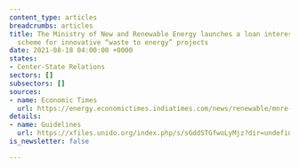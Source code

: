 ```yaml
---
content_type: articles
breadcrumbs: articles
title: The Ministry of New and Renewable Energy launches a loan interest subvention
  scheme for innovative “waste to energy” projects
date: 2021-08-18 04:00:00 +0000
states:
- Center-State Relations
sectors: []
subsectors: []
sources:
- name: Economic Times
  url: https://energy.economictimes.indiatimes.com/news/renewable/mnre-launches-interest-subvention-scheme-for-waste-to-energy-biomethanation-projects/85229553
details:
- name: Guidelines
  url: https://xfiles.unido.org/index.php/s/sGddSTGfwoLyMjz?dir=undefined&openfile=3763863
is_newsletter: false

---
```

